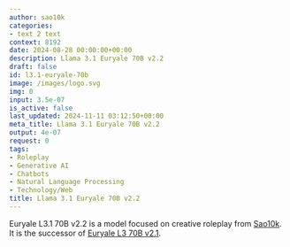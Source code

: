 ```yaml
---
author: sao10k
categories:
- text 2 text
context: 8192
date: 2024-08-28 00:00:00+00:00
description: Llama 3.1 Euryale 70B v2.2
draft: false
id: l3.1-euryale-70b
image: /images/logo.svg
img: 0
input: 3.5e-07
is_active: false
last_updated: 2024-11-11 03:12:50+00:00
meta_title: Llama 3.1 Euryale 70B v2.2
output: 4e-07
request: 0
tags:
- Roleplay
- Generative AI
- Chatbots
- Natural Language Processing
- Technology/Web
title: Llama 3.1 Euryale 70B v2.2
---
```







Euryale L3.1 70B v2.2 is a model focused on creative roleplay from [Sao10k](https://ko-fi.com/sao10k). It is the successor of [Euryale L3 70B v2.1](/sao10k/l3-euryale-70b).


